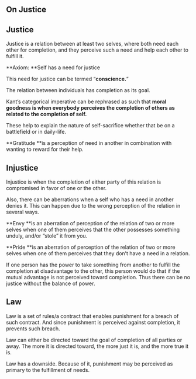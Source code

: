 ## On Justice

## Justice

Justice is a relation between at least two selves, where both need each other for completion, and they perceive such a need and help each other to fulfill it.

**Axiom: **Self has a need for justice

This need for justice can be termed “**conscience.**”

The relation between individuals has completion as its goal.

Kant’s categorical imperative can be rephrased as such that **moral goodness is when everybody perceives the completion of others as related to the completion of self.**

These help to explain the nature of self-sacrifice whether that be on a battlefield or in daily-life.

**Gratitude **is a perception of need in another in combination with wanting to reward for their help.

## Injustice

Injustice is when the completion of either party of this relation is compromised in favor of one or the other.

Also, there can be aberrations when a self who has a need in another denies it. This can happen due to the wrong perception of the relation in several ways.

**Envy **is an aberration of perception of the relation of two or more selves when one of them perceives that the other possesses something unduly, and/or “stole” it from you.

**Pride **is an aberration of perception of the relation of two or more selves when one of them perceives that they don’t have a need in a relation.

If one person has the power to take something from another to fulfill the completion at disadvantage to the other, this person would do that if the mutual advantage is not perceived toward completion. Thus there can be no justice without the balance of power.

## Law

Law is a set of rules/a contract that enables punishment for a breach of such contract. And since punishment is perceived against completion, it prevents such breach.

Law can either be directed toward the goal of completion of all parties or away. The more it is directed toward, the more just it is, and the more true it is.

Law has a downside. Because of it, punishment may be perceived as primary to the fulfillment of needs.
